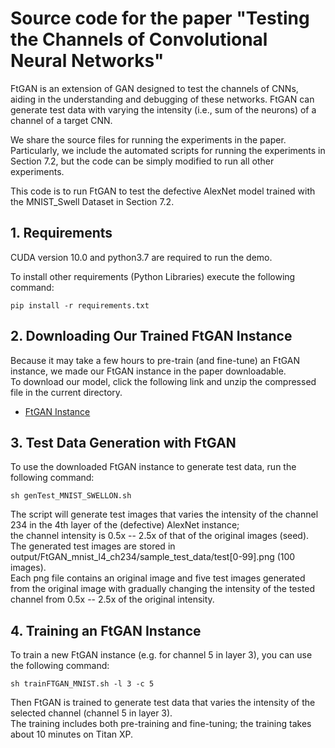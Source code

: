 # Source code for the paper "Testing the Channels of Convolutional Neural Networks"
FtGAN is an extension of GAN designed to test the channels of CNNs, aiding in the understanding and debugging of these networks. 
FtGAN can generate test data with varying the intensity (i.e., sum of the neurons) of a channel of a target CNN. 

We share the source files for running the experiments in the paper. 
Particularly, we include the automated scripts for running the experiments in Section 7.2, but the code can be
simply modified to run all other experiments.

This code is to run FtGAN to test the defective AlexNet model trained 
with the MNIST_Swell Dataset in Section 7.2.

## 1. Requirements

CUDA version 10.0 and python3.7 are required to run the demo.

To install other requirements (Python Libraries) execute the following command:

```setup
pip install -r requirements.txt
```


## 2. Downloading Our Trained FtGAN Instance

Because it may take a few hours to pre-train (and fine-tune) an FtGAN instance, 
we made our FtGAN instance in the paper downloadable. <br>
To download our model, click the following link and unzip the compressed file in the current directory.

- [FtGAN Instance](https://drive.google.com/file/d/18V_Es0Vy74Go3mGWA-TxDIMGfsj4qtH1/view?usp=sharing)



## 3. Test Data Generation with FtGAN


To use the downloaded FtGAN instance to generate test data, run the following command:

```test
sh genTest_MNIST_SWELLON.sh
```

The script will generate test images that varies the intensity of the channel 234 in the 4th layer of the (defective) AlexNet instance; <br>
the channel intensity is 0.5x -- 2.5x of that of the original images (seed).
The generated test images are stored in output/FtGAN_mnist_l4_ch234/sample_test_data/test[0-99].png (100 images).<br>
Each png file contains an original image and five test images generated from the original image with 
gradually changing the intensity of the tested channel from 0.5x -- 2.5x of the original intensity.


## 4. Training an FtGAN Instance

To train a new FtGAN instance (e.g. for channel 5 in layer 3), you can use the following command:

```train
sh trainFTGAN_MNIST.sh -l 3 -c 5
```   
 
Then FtGAN is trained to generate test data that varies the intensity of the selected channel (channel 5 in layer 3). <br>
The training includes both pre-training and fine-tuning; the training takes about 10 minutes on Titan XP.




